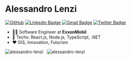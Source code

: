 # Alessandro Lenzi

[![GitHub](https://img.shields.io/github/followers/alessandro-lenzi?label=alessandro-lenzi&logo=github&style=social)](https://github.com/alessandro-lenzi)
[![Linkedin Badge](https://img.shields.io/badge/-LinkedIn-blue?style=flat-square&logo=Linkedin&logoColor=white&link=https://www.linkedin.com/in/alessandrolenzi/)](https://www.linkedin.com/in/alessandrolenzi/)
[![Gmail Badge](https://img.shields.io/badge/-Gmail-c14438?style=flat-square&logo=Gmail&logoColor=white&link=mailto:alessandro@orra.com.br)](mailto:alessandro@orra.com.br)
[![Twitter Badge](https://img.shields.io/twitter/follow/alessandrolenzi?style=social)](https://twitter.com/alessandrolenzi)

<!-- For more informations feel free to look at my website https://www.alessandrolenzi.com.br/
-->

- :office_worker: Software Engineer at **ExxonMobil**
- :blue_heart: Techs: React.js, Node.js, TypeScript, .NET
- :heart: GIS, Innovation, Futurism

<p><img align="top" src="https://github-readme-stats.vercel.app/api/top-langs?username=alessandro-lenzi&show_icons=true&theme=rose_pine&locale=en&layout=compact" alt="alessandro-lenzi" /> &nbsp; <img align="top" src="https://github-readme-stats.vercel.app/api?username=alessandro-lenzi&show_icons=true&theme=rose_pine&locale=en&layout=compact" alt="alessandro-lenzi" /></p>

<!--
**alessandro-lenzi/alessandro-lenzi** is a ✨ _special_ ✨ repository because its `README.md` (this file) appears on your GitHub profile.

Here are some ideas to get you started:

- 🔭 I’m currently working on ...
- 🌱 I’m currently learning ...
- 👯 I’m looking to collaborate on ...
- 🤔 I’m looking for help with ...
- 💬 Ask me about ...
- 📫 How to reach me: ...
- 😄 Pronouns: ...
- ⚡ Fun fact: ...
-->
